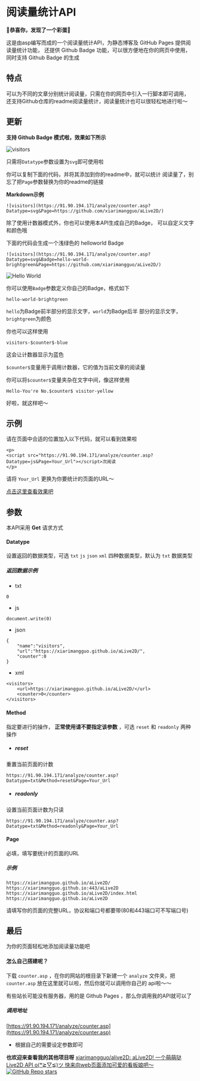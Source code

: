 # 阅读量统计API #

**🎉恭喜你，发现了一个彩蛋🎈**

这是由asp编写而成的一个阅读量统计API，为静态博客及 GitHub Pages 提供阅读量统计功能，
还提供 Github Badge 功能，可以很方便地在你的网页中使用，同时支持 Github Badge 的生成

## 特点 ##

可以为不同的文章分别统计阅读量，只需在你的网页中引入一行脚本即可调用，
还支持Github仓库的readme阅读量统计，阅读量统计也可以很轻松地进行啦～

## 更新 ##

**支持 Github Badge 模式啦，效果如下所示**

![visitors](https://91.90.194.171/analyze/counter.asp?Datatype=svg&Page=https://github.com/xiarimangguo/aLive2D/tree/sites/analyze)

只需将`Datatype`参数设置为`svg`即可使用啦

你可以复制下面的代码，并将其添加到你的readme中，就可以统计
阅读量了，别忘了把`Page`参数替换为你的readme的链接

**Markdown示例**
```
![visitors](https://91.90.194.171/analyze/counter.asp?Datatype=svg&Page=https://github.com/xiarimangguo/aLive2D/)
```

除了使用计数器模式外，你也可以使用本API生成自己的Badge，
可以自定义文字和颜色哦

下面的代码会生成一个浅绿色的 helloworld Badge
```
![visitors](https://91.90.194.171/analyze/counter.asp?Datatype=svg&Badge=hello-world-brightgreen&Page=https://github.com/xiarimangguo/aLive2D/)
```

![Hello World](https://91.90.194.171/analyze/counter.asp?Datatype=svg&Badge=hello-world-brightgreen&Page=https://github.com/xiarimangguo/aLive2D/tree/sites/analyze)

你可以使用`Badge`参数定义你自己的Badge，格式如下
```
hello-world-brightgreen
```

`hello`为Badge前半部分的显示文字，`world`为Badge后半
部分的显示文字，`brightgreen`为颜色

你也可以这样使用
```
visitors-$counter$-blue
```

这会让计数器显示为蓝色

`$counter$`变量用于调用计数器，它的值为当前文章的阅读量

你可以将`$counter$`变量夹杂在文字中间，像这样使用
```
Hello-You're No.$counter$ visitor-yellow
```
好啦，就这样吧～

## 示例 ##

请在页面中合适的位置加入以下代码，就可以看到效果啦

```
<p>
<script src="https://91.90.194.171/analyze/counter.asp?Datatype=js&Page=Your_Url"></script>次阅读
</p>
```
请将 `Your_Url` 更换为你要统计的页面的URL～

[点击这里查看效果吧](https://xiarimangguo.github.io/aLive2D/)

## 参数 ##

本API采用 **Get** 请求方式

#### Datatype ####
设置返回的数据类型，可选 `txt`  `js`  `json`  `xml` 四种数据类型，默认为 `txt` 数据类型
##### 返回数据示例 #####

- txt
```
0
```

- js
```
document.write(0)
```

- json
```
{
    "name":"visitors",
    "url":"https://xiarimangguo.github.io/aLive2D/",
    "counter":0
}
```

- xml
```
<visitors>
    <url>https://xiarimangguo.github.io/aLive2D/</url>
    <counter>0</counter>
</visitors>
```

#### Method ####
指定要进行的操作， **正常使用请不要指定该参数** ，可选 `reset` 和 `readonly` 两种操作

- ##### reset #####
重置当前页面的计数

```
https://91.90.194.171/analyze/counter.asp?Datatype=txt&Method=reset&Page=Your_Url
```

- ##### readonly #####
设置当前页面计数为只读

```
https://91.90.194.171/analyze/counter.asp?Datatype=txt&Method=readonly&Page=Your_Url
```

#### Page ####
必填，填写要统计的页面的URL
##### 示例 #####
```
https://xiarimangguo.github.io/aLive2D/
https://xiarimangguo.github.io:443/aLive2D
https://xiarimangguo.github.io/aLive2D/index.html
https://xiarimangguo.github.io/aLive2D
```
请填写你的页面的完整URL，协议和端口号都要带(80和443端口可不写端口号)

## 最后 ##

为你的页面轻松地添加阅读量功能吧

#### 怎么自己搭建呢？ ####
下载 `counter.asp` ，在你的网站的根目录下新建一个 `analyze` 文件夹，把 `counter.asp` 放在这里就可以啦，然后你就可以调用你自己的 api啦～～

有些站长可能没有服务器，用的是 Github Pages ，那么你调用我的API就可以了
##### 调用地址 ##### 
[https://91.90.194.171/analyze/counter.asp](https://91.90.194.171/analyze/counter.asp)

- 根据自己的需要设定参数即可

**也欢迎来查看我的其他项目呀**
[xiarimangguo/alive2D: aLive2D! 一个萌萌哒 Live2D API o(*≧▽≦)ツ 快来向web页面添加可爱的看板娘吧～](https://github.com/xiarimangguo/aLive2D)
[![GitHub Repo stars](https://img.shields.io/github/stars/xiarimangguo/aLive2D?style=social)](https://github.com/xiarimangguo/aLive2D)

